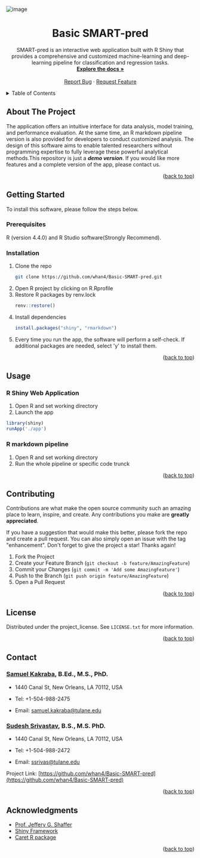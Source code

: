 ![image](https://github.com/user-attachments/assets/e2dcdd63-aad8-42f0-a4c9-f5a9a20864d3)<a id="readme-top"></a>

<!-- PROJECT LOGO -->
<h1 align="center">Basic SMART-pred</h1>

  <p align="center">
    SMART-pred is an interactive web application built with R Shiny that provides a comprehensive and customized machine-learning and deep-learning pipeline for classification and regression tasks. 
    <br />
    <a href="https://github.com/whan4/Basic-SMART-pred"><strong>Explore the docs »</strong></a>
    <br />
    <br />
    <a href="https://github.com/whan4/Basic-SMART-pred/issues">Report Bug</a>
    ·
    <a href="https://github.com/whan4/Basic-SMART-pred/issues">Request Feature</a>
  </p>
</div>



<!-- TABLE OF CONTENTS -->
<details>
  <summary>Table of Contents</summary>
  <ol>
    <li>
      <a href="#about-the-project">About The Project</a>
    </li>
    <li>
      <a href="#getting-started">Getting Started</a>
      <ul>
        <li><a href="#prerequisites">Prerequisites</a></li>
        <li><a href="#installation">Installation</a></li>
      </ul>
    </li>
    <li><a href="#usage">Usage</a></li>
    <li><a href="#contributing">Contributing</a></li>
    <li><a href="#license">License</a></li>
    <li><a href="#contact">Contact</a></li>
    <li><a href="#acknowledgments">Acknowledgments</a></li>
  </ol>
</details>



<!-- ABOUT THE PROJECT -->
## About The Project

The application offers an intuitive interface for data analysis, model training, and performance evaluation. At the same time, an R markdown pipeline version is also provided for developers to conduct customized analysis. The design of this software aims to enable talented researchers without programming expertise to fully leverage these powerful analytical methods.This repository is just a _**demo version**_. If you would like more features and a complete version of the app, please contact us.

<p align="right">(<a href="#readme-top">back to top</a>)</p>

<!-- GETTING STARTED -->
## Getting Started

To install this software, please follow the steps below.

### Prerequisites

R (version 4.4.0) and R Studio software(Strongly Recommend).

### Installation

1. Clone the repo
   ```sh
   git clone https://github.com/whan4/Basic-SMART-pred.git
   ```
2. Open R project by clicking on R.Rprofile
3. Restore R packages by renv.lock
   ```r
   renv::restore()
   ```
4. Install dependencies
   ```r
   install.packages("shiny", "rmarkdown")
   ```
5. Every time you run the app, the software will perform a self-check. If additional packages are needed, select 'y' to install them.

<p align="right">(<a href="#readme-top">back to top</a>)</p>



<!-- USAGE EXAMPLES -->
## Usage

### R Shiny Web Application

1. Open R and set working directory
2. Launch the app
```r
library(shiny)  
runApp('./app')
```
### R markdown pipeline

1. Open R and set working directory
2. Run the whole pipeline or specific code trunck

<p align="right">(<a href="#readme-top">back to top</a>)</p>

<!-- CONTRIBUTING -->
## Contributing

Contributions are what make the open source community such an amazing place to learn, inspire, and create. Any contributions you make are **greatly appreciated**.

If you have a suggestion that would make this better, please fork the repo and create a pull request. You can also simply open an issue with the tag "enhancement".
Don't forget to give the project a star! Thanks again!

1. Fork the Project
2. Create your Feature Branch (`git checkout -b feature/AmazingFeature`)
3. Commit your Changes (`git commit -m 'Add some AmazingFeature'`)
4. Push to the Branch (`git push origin feature/AmazingFeature`)
5. Open a Pull Request

<p align="right">(<a href="#readme-top">back to top</a>)</p>



<!-- LICENSE -->
## License

Distributed under the project_license. See `LICENSE.txt` for more information.

<p align="right">(<a href="#readme-top">back to top</a>)</p>



<!-- CONTACT -->
## Contact

### [Samuel Kakraba](https://sph.tulane.edu/bios/samuel-kakraba), B.Ed., M.S., PhD.

- 1440 Canal St, New Orleans, LA 70112, USA

- Tel: +1-504-988-2475

- Email: [samuel.kakraba@tulane.edu](samuel.kakraba@tulane.edu) 

### [Sudesh Srivastav](https://sph.tulane.edu/bios/sudesh-srivastav), B.S., M.S. PhD.

- 1440 Canal St, New Orleans, LA 70112, USA

- Tel: +1-504-988-2472

- Email: [ssrivas@tulane.edu](ssrivas@tulane.edu) 

Project Link: [https://github.com/whan4/Basic-SMART-pred](https://github.com/whan4/Basic-SMART-pred)

<p align="right">(<a href="#readme-top">back to top</a>)</p>

<!-- ACKNOWLEDGMENTS -->
## Acknowledgments  

* [Prof. Jeffery G. Shaffer](https://sph.tulane.edu/bios/jeffrey-shaffer)
* [Shiny Framework](https://shiny.posit.co/)
* [Caret R package](https://github.com/topepo/caret)  

<p align="right">(<a href="#readme-top">back to top</a>)</p>



<!-- MARKDOWN LINKS & IMAGES -->

